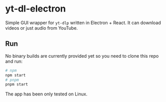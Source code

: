 # yt-dl-electron
Simple GUI wrapper for `yt-dlp` written in Electron + React. It can download videos or just audio from YouTube.

## Run
No binary builds are currently provided yet so you need to clone this repo and run:
```sh
# npm
npm start
# pnpm
pnpm start
```
The app has been only tested on Linux.